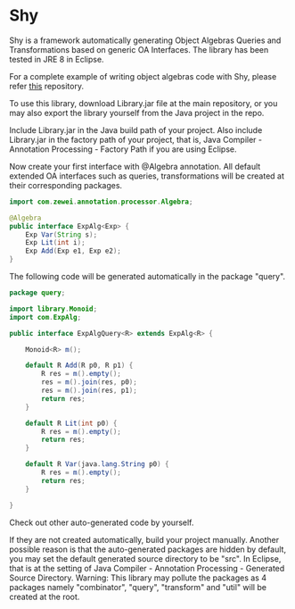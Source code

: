 # Shy
Shy is a framework automatically generating Object Algebras Queries and Transformations based on generic OA Interfaces. The library has been tested in JRE 8 in Eclipse. 

For a complete example of writing object algebras code with Shy, please refer [this](https://github.com/JasonCHU/ObjectAlgebraFramework/tree/master/ObjectAlgebras) repository. 

To use this library, download Library.jar file at the main repository, or you may also export the library yourself from the Java project in the repo. 

Include Library.jar in the Java build path of your project. Also include Library.jar in the factory path of your project, that is, Java Compiler - Annotation Processing - Factory Path if you are using Eclipse. 

Now create your first interface with @Algebra annotation. All default extended OA interfaces such as queries, transformations will be created at their corresponding packages. 

```java
import com.zewei.annotation.processor.Algebra;

@Algebra
public interface ExpAlg<Exp> {
	Exp Var(String s);
	Exp Lit(int i);
	Exp Add(Exp e1, Exp e2);
}
```

The following code will be generated automatically in the package "query". 

```java
package query;

import library.Monoid;
import com.ExpAlg;

public interface ExpAlgQuery<R> extends ExpAlg<R> {

	Monoid<R> m();

	default R Add(R p0, R p1) {
		R res = m().empty();
		res = m().join(res, p0);
		res = m().join(res, p1);
		return res;
	}

	default R Lit(int p0) {
		R res = m().empty();
		return res;
	}

	default R Var(java.lang.String p0) {
		R res = m().empty();
		return res;
	}

}
```

Check out other auto-generated code by yourself. 

If they are not created automatically, build your project manually. Another possible reason is that the auto-generated packages are hidden by default, you may set the default generated source directory to be "src". In Eclipse, that is at the setting of Java Compiler - Annotation Processing - Generated Source Directory. Warning: This library may pollute the packages as 4 packages namely "combinator", "query", "transform" and "util" will be created at the root. 
